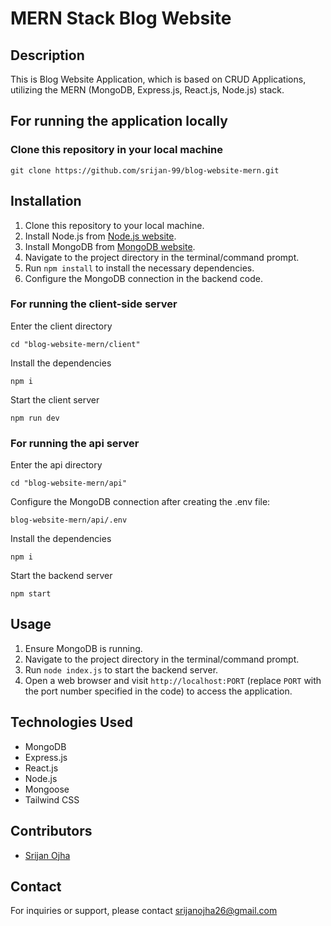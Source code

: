 # MERN Stack Blog Website

## Description
This is Blog Website Application, which is based on CRUD Applications, utilizing the MERN (MongoDB, Express.js, React.js, Node.js) stack.

## For running the application locally
### Clone this repository in your local machine
```
git clone https://github.com/srijan-99/blog-website-mern.git
```

## Installation
1. Clone this repository to your local machine.
2. Install Node.js from [Node.js website](https://nodejs.org/).
3. Install MongoDB from [MongoDB website](https://www.mongodb.com/).
4. Navigate to the project directory in the terminal/command prompt.
5. Run `npm install` to install the necessary dependencies.
6. Configure the MongoDB connection in the backend code.

### For running the client-side server
Enter the client directory
```
cd "blog-website-mern/client"
```

Install the dependencies
```
npm i
```

Start the client server
```
npm run dev
```

### For running the api server
Enter the api directory
```
cd "blog-website-mern/api"
```

Configure the MongoDB connection after creating the .env file:
```
blog-website-mern/api/.env
```

Install the dependencies
```
npm i
```

Start the backend server
```
npm start
```

## Usage
1. Ensure MongoDB is running.
2. Navigate to the project directory in the terminal/command prompt.
3. Run `node index.js` to start the backend server.
4. Open a web browser and visit `http://localhost:PORT` (replace `PORT` with the port number specified in the code) to access the application.

## Technologies Used
- MongoDB
- Express.js
- React.js
- Node.js
- Mongoose
- Tailwind CSS

## Contributors
- [Srijan Ojha](https://www.github.com/srijan-99)

## Contact
For inquiries or support, please contact [srijanojha26@gmail.com](mailto:srijanojha26@gmail.com)